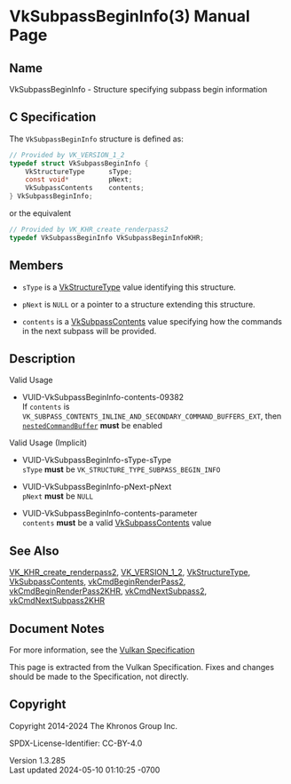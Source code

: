 # VkSubpassBeginInfo(3) Manual Page

## Name

VkSubpassBeginInfo - Structure specifying subpass begin information



## <a href="#_c_specification" class="anchor"></a>C Specification

The `VkSubpassBeginInfo` structure is defined as:

``` c
// Provided by VK_VERSION_1_2
typedef struct VkSubpassBeginInfo {
    VkStructureType      sType;
    const void*          pNext;
    VkSubpassContents    contents;
} VkSubpassBeginInfo;
```

or the equivalent

``` c
// Provided by VK_KHR_create_renderpass2
typedef VkSubpassBeginInfo VkSubpassBeginInfoKHR;
```

## <a href="#_members" class="anchor"></a>Members

- `sType` is a [VkStructureType](https://registry.khronos.org/vulkan/specs/1.3-extensions/man/html/VkStructureType.html) value identifying
  this structure.

- `pNext` is `NULL` or a pointer to a structure extending this
  structure.

- `contents` is a [VkSubpassContents](https://registry.khronos.org/vulkan/specs/1.3-extensions/man/html/VkSubpassContents.html) value
  specifying how the commands in the next subpass will be provided.

## <a href="#_description" class="anchor"></a>Description

Valid Usage

- <a href="#VUID-VkSubpassBeginInfo-contents-09382"
  id="VUID-VkSubpassBeginInfo-contents-09382"></a>
  VUID-VkSubpassBeginInfo-contents-09382  
  If `contents` is
  `VK_SUBPASS_CONTENTS_INLINE_AND_SECONDARY_COMMAND_BUFFERS_EXT`, then
  <a
  href="https://registry.khronos.org/vulkan/specs/1.3-extensions/html/vkspec.html#features-nestedCommandBuffer"
  target="_blank" rel="noopener"><code>nestedCommandBuffer</code></a>
  **must** be enabled

Valid Usage (Implicit)

- <a href="#VUID-VkSubpassBeginInfo-sType-sType"
  id="VUID-VkSubpassBeginInfo-sType-sType"></a>
  VUID-VkSubpassBeginInfo-sType-sType  
  `sType` **must** be `VK_STRUCTURE_TYPE_SUBPASS_BEGIN_INFO`

- <a href="#VUID-VkSubpassBeginInfo-pNext-pNext"
  id="VUID-VkSubpassBeginInfo-pNext-pNext"></a>
  VUID-VkSubpassBeginInfo-pNext-pNext  
  `pNext` **must** be `NULL`

- <a href="#VUID-VkSubpassBeginInfo-contents-parameter"
  id="VUID-VkSubpassBeginInfo-contents-parameter"></a>
  VUID-VkSubpassBeginInfo-contents-parameter  
  `contents` **must** be a valid
  [VkSubpassContents](https://registry.khronos.org/vulkan/specs/1.3-extensions/man/html/VkSubpassContents.html) value

## <a href="#_see_also" class="anchor"></a>See Also

[VK_KHR_create_renderpass2](https://registry.khronos.org/vulkan/specs/1.3-extensions/man/html/VK_KHR_create_renderpass2.html),
[VK_VERSION_1_2](https://registry.khronos.org/vulkan/specs/1.3-extensions/man/html/VK_VERSION_1_2.html),
[VkStructureType](https://registry.khronos.org/vulkan/specs/1.3-extensions/man/html/VkStructureType.html),
[VkSubpassContents](https://registry.khronos.org/vulkan/specs/1.3-extensions/man/html/VkSubpassContents.html),
[vkCmdBeginRenderPass2](https://registry.khronos.org/vulkan/specs/1.3-extensions/man/html/vkCmdBeginRenderPass2.html),
[vkCmdBeginRenderPass2KHR](https://registry.khronos.org/vulkan/specs/1.3-extensions/man/html/vkCmdBeginRenderPass2KHR.html),
[vkCmdNextSubpass2](https://registry.khronos.org/vulkan/specs/1.3-extensions/man/html/vkCmdNextSubpass2.html),
[vkCmdNextSubpass2KHR](https://registry.khronos.org/vulkan/specs/1.3-extensions/man/html/vkCmdNextSubpass2KHR.html)

## <a href="#_document_notes" class="anchor"></a>Document Notes

For more information, see the <a
href="https://registry.khronos.org/vulkan/specs/1.3-extensions/html/vkspec.html#VkSubpassBeginInfo"
target="_blank" rel="noopener">Vulkan Specification</a>

This page is extracted from the Vulkan Specification. Fixes and changes
should be made to the Specification, not directly.

## <a href="#_copyright" class="anchor"></a>Copyright

Copyright 2014-2024 The Khronos Group Inc.

SPDX-License-Identifier: CC-BY-4.0

Version 1.3.285  
Last updated 2024-05-10 01:10:25 -0700
